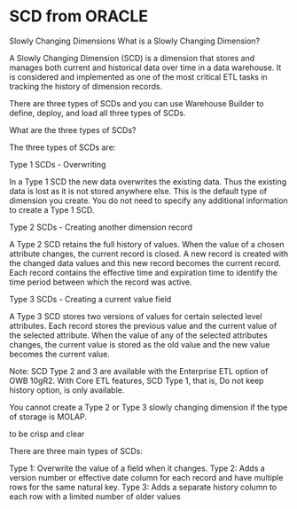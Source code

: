 # SCD from ORACLE
Slowly Changing Dimensions
What is a Slowly Changing Dimension?

A Slowly Changing Dimension (SCD) is a dimension that stores and manages both current and historical data over time in a data warehouse. It is considered and implemented as one of the most critical ETL tasks in tracking the history of dimension records.

There are three types of SCDs and you can use Warehouse Builder to define, deploy, and load all three types of SCDs.

What are the three types of SCDs?

The three types of SCDs are:

Type 1 SCDs - Overwriting

In a Type 1 SCD the new data overwrites the existing data. Thus the existing data is lost as it is not stored anywhere else. This is the default type of dimension you create. You do not need to specify any additional information to create a Type 1 SCD.

Type 2 SCDs - Creating another dimension record

A Type 2 SCD retains the full history of values. When the value of a chosen attribute changes, the current record is closed. A new record is created with the changed data values and this new record becomes the current record. Each record contains the effective time and expiration time to identify the time period between which the record was active.

Type 3 SCDs - Creating a current value field

A Type 3 SCD stores two versions of values for certain selected level attributes. Each record stores the previous value and the current value of the selected attribute. When the value of any of the selected attributes changes, the current value is stored as the old value and the new value becomes the current value.

Note: SCD Type 2 and 3 are available with the Enterprise ETL option of OWB 10gR2. With Core ETL features, SCD Type 1, that is, Do not keep history option, is only available.

You cannot create a Type 2 or Type 3 slowly changing dimension if the type of storage is MOLAP.


to be crisp and clear

There are three main types of SCDs:

Type 1: Overwrite the value of a field when it changes.
Type 2: Adds a version number or effective date column for each record and have multiple rows for the same natural key.
Type 3: Adds a separate history column to each row with a limited number of older values

